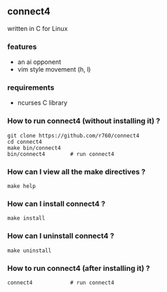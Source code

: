 ## connect4
written in C for Linux

### features
- an ai opponent 
- vim style movement (h, l)

### requirements
- ncurses C library

### How to run connect4 (without installing it) ?
```
git clone https://github.com/r760/connect4
cd connect4
make bin/connect4
bin/connect4        # run connect4
```

### How can I view all the make directives ?
```
make help
```

### How can I install connect4 ?
```
make install
```

### How can I uninstall connect4 ?
```
make uninstall
```

### How to run connect4 (after installing it) ?
```
connect4            # run connect4
```
